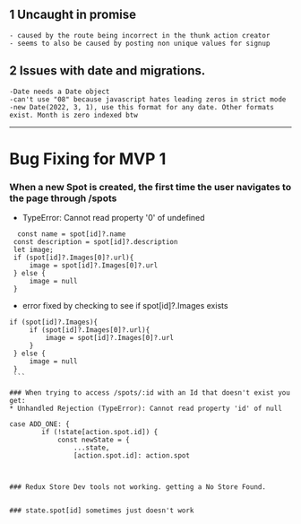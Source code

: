 ## 1 Uncaught in promise
    - caused by the route being incorrect in the thunk action creator
    - seems to also be caused by posting non unique values for signup

## 2 Issues with date and migrations.
    -Date needs a Date object
    -can't use "08" because javascript hates leading zeros in strict mode
    -new Date(2022, 3, 1), use this format for any date. Other formats exist. Month is zero indexed btw

-------
# Bug Fixing for MVP 1

### When a new Spot is created, the first time the user navigates to the page through /spots
  * TypeError: Cannot read property '0' of undefined
   ```
     const name = spot[id]?.name
    const description = spot[id]?.description
    let image;
    if (spot[id]?.Images[0]?.url){
        image = spot[id]?.Images[0]?.url
    } else {
        image = null
    }
   ```

   * error fixed by checking to see if spot[id]?.Images exists

   ```
   if (spot[id]?.Images){
        if (spot[id]?.Images[0]?.url){
            image = spot[id]?.Images[0]?.url
        }
    } else {
        image = null
    }
    ```

### When trying to access /spots/:id with an Id that doesn't exist you get:
 * Unhandled Rejection (TypeError): Cannot read property 'id' of null
 ```
    case ADD_ONE: {
            if (!state[action.spot.id]) {
                const newState = {
                    ...state,
                    [action.spot.id]: action.spot
 ```


### Redux Store Dev tools not working. getting a No Store Found.


### state.spot[id] sometimes just doesn't work
